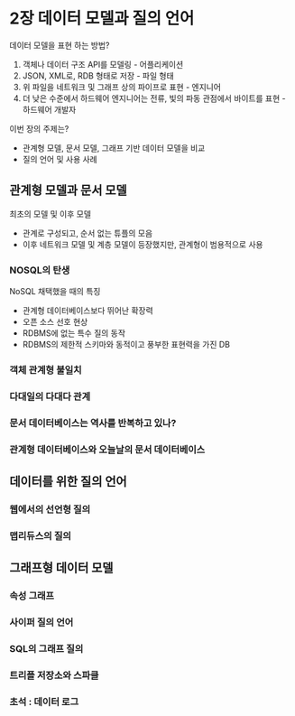 # 2장 데이터 모델과 질의 언어

데이터 모델을 표현 하는 방법?

1. 객체나 데이터 구조 API를 모델링 - 어플리케이션
2. JSON, XML로, RDB 형태로 저장 - 파일 형태
3. 위 파일을 네트워크 및 그래프 상의 파이프로 표현 - 엔지니어
4. 더 낮은 수준에서 하드웨어 엔지니어는 전류, 빛의 파동 관점에서 바이트를 표현 - 하드웨어 개발자

이번 장의 주제는?

- 관계형 모델, 문서 모델, 그래프 기반 데이터 모델을 비교
- 질의 언어 및 사용 사례

## 관계형 모델과 문서 모델

최초의 모델 및 이후 모델

- 관계로 구성되고, 순서 없는 튜플의 모음
- 이후 네트워크 모델 및 계층 모델이 등장했지만, 관계형이 범용적으로 사용

### NOSQL의 탄생

NoSQL 채택했을 때의 특징

- 관계형 데이터베이스보다 뛰어난 확장력
- 오픈 소스 선호 현상
- RDBMS에 없는 특수 질의 동작
- RDBMS의 제한적 스키마와 동적이고 풍부한 표현력을 가진 DB

### 객체 관계형 불일치
### 다대일의 다대다 관계
### 문서 데이터베이스는 역사를 반복하고 있나?
### 관계형 데이터베이스와 오늘날의 문서 데이터베이스

## 데이터를 위한 질의 언어

### 웹에서의 선언형 질의
### 맵리듀스의 질의

## 그래프형 데이터 모델

### 속성 그래프
### 사이퍼 질의 언어
### SQL의 그래프 질의
### 트리플 저장소와 스파클
### 초석 : 데이터 로그
